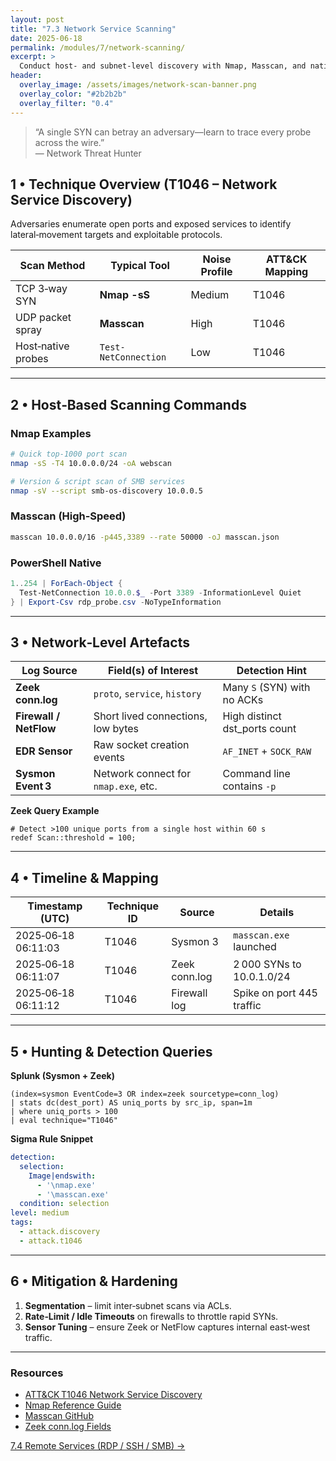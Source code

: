 ```yaml
---
layout: post
title: "7.3 Network Service Scanning"
date: 2025-06-18
permalink: /modules/7/network-scanning/
excerpt: >
  Conduct host‑ and subnet‑level discovery with Nmap, Masscan, and native PowerShell cmdlets. Parse Zeek conn.log and EDR telemetry to map scans to ATT&CK Network Service Discovery (T1046).
header:
  overlay_image: /assets/images/network-scan-banner.png
  overlay_color: "#2b2b2b"
  overlay_filter: "0.4"
---
```


> “A single SYN can betray an adversary—learn to trace every probe across the wire.”  
> — Network Threat Hunter

## 1 • Technique Overview (T1046 – Network Service Discovery)

Adversaries enumerate open ports and exposed services to identify lateral‑movement targets and exploitable protocols.

| Scan Method        | Typical Tool          | Noise Profile | ATT&CK Mapping |
|--------------------|-----------------------|---------------|----------------|
| TCP 3‑way SYN      | **Nmap -sS**          | Medium        | T1046          |
| UDP packet spray   | **Masscan**           | High          | T1046          |
| Host‑native probes | `Test-NetConnection`  | Low           | T1046          |

---

## 2 • Host‑Based Scanning Commands

### Nmap Examples
```bash
# Quick top‑1000 port scan
nmap -sS -T4 10.0.0.0/24 -oA webscan

# Version & script scan of SMB services
nmap -sV --script smb-os-discovery 10.0.0.5
```

### Masscan (High‑Speed)
```bash
masscan 10.0.0.0/16 -p445,3389 --rate 50000 -oJ masscan.json
```

### PowerShell Native
```powershell
1..254 | ForEach-Object {
  Test-NetConnection 10.0.0.$_ -Port 3389 -InformationLevel Quiet
} | Export-Csv rdp_probe.csv -NoTypeInformation
```

---

## 3 • Network‑Level Artefacts

| Log Source                | Field(s) of Interest                  | Detection Hint                 |
|---------------------------|---------------------------------------|--------------------------------|
| **Zeek conn.log**         | `proto`, `service`, `history`         | Many `S` (SYN) with no ACKs    |
| **Firewall / NetFlow**    | Short lived connections, low bytes    | High distinct dst_ports count  |
| **EDR Sensor**            | Raw socket creation events            | `AF_INET` + `SOCK_RAW`         |
| **Sysmon Event 3**        | Network connect for `nmap.exe`, etc.  | Command line contains `-p`     |

**Zeek Query Example**
```zeek
# Detect >100 unique ports from a single host within 60 s
redef Scan::threshold = 100;
```

---

## 4 • Timeline & Mapping

| Timestamp (UTC)        | Technique ID | Source           | Details                          |
|------------------------|--------------|------------------|----------------------------------|
| 2025‑06‑18 06:11:03    | T1046        | Sysmon 3         | `masscan.exe` launched           |
| 2025‑06‑18 06:11:07    | T1046        | Zeek conn.log    | 2 000 SYNs to 10.0.1.0/24        |
| 2025‑06‑18 06:11:12    | T1046        | Firewall log     | Spike on port 445 traffic        |

---

## 5 • Hunting & Detection Queries

**Splunk (Sysmon + Zeek)**
```splunk
(index=sysmon EventCode=3 OR index=zeek sourcetype=conn_log)
| stats dc(dest_port) AS uniq_ports by src_ip, span=1m
| where uniq_ports > 100
| eval technique="T1046"
```

**Sigma Rule Snippet**
```yaml
detection:
  selection:
    Image|endswith:
      - '\nmap.exe'
      - '\masscan.exe'
  condition: selection
level: medium
tags:
  - attack.discovery
  - attack.t1046
```

---

## 6 • Mitigation & Hardening

1. **Segmentation** – limit inter‑subnet scans via ACLs.  
2. **Rate‑Limit / Idle Timeouts** on firewalls to throttle rapid SYNs.  
3. **Sensor Tuning** – ensure Zeek or NetFlow captures internal east‑west traffic.

---

<div class="post-resources container">
  <h3>Resources</h3>
  <ul>
    <li><a href="https://attack.mitre.org/techniques/T1046/" target="_blank">ATT&CK T1046 Network Service Discovery</a></li>
    <li><a href="https://nmap.org/book/man.html" target="_blank">Nmap Reference Guide</a></li>
    <li><a href="https://github.com/robertdavidgraham/masscan" target="_blank">Masscan GitHub</a></li>
    <li><a href="https://docs.zeek.org/en/current/scripts/base/protocols/conn/main.zeek.html" target="_blank">Zeek conn.log Fields</a></li>
  </ul>
</div>

<a href="{{ site.baseurl }}/modules/7/remote-services/" class="next-link">7.4 Remote Services (RDP / SSH / SMB) →</a>